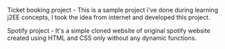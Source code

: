 Ticket booking project - This is a sample project i've done during learning j2EE concepts, I took the idea from internet and developed this project.

Spotify project - It's a simple cloned website of original spotify website created using HTML and CSS only without any dynamic functions.
